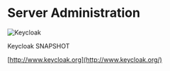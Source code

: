 # Server Administration

![Keycloak](https://wjw465150.gitbooks.io/keycloak-documentation/content/server\_admin/images/keycloak\_logo.png)

Keycloak SNAPSHOT

[http://www.keycloak.org](http://www.keycloak.org/)
